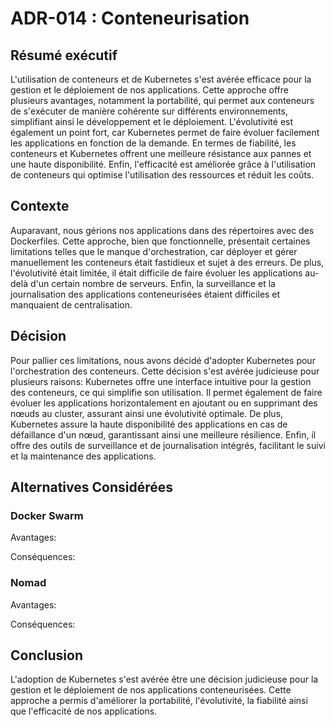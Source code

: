 # ADR-014 : Conteneurisation

## Résumé exécutif

L'utilisation de conteneurs et de Kubernetes s'est avérée efficace pour la
gestion et le déploiement de nos applications. Cette approche offre plusieurs
avantages, notamment la portabilité, qui permet aux conteneurs de s'exécuter
de manière cohérente sur différents environnements, simplifiant ainsi le
développement et le déploiement. L'évolutivité est également un point fort,
car Kubernetes permet de faire évoluer facilement les applications en fonction
de la demande. En termes de fiabilité, les conteneurs et Kubernetes offrent une
meilleure résistance aux pannes et une haute disponibilité. Enfin, l'efficacité
est améliorée grâce à l'utilisation de conteneurs qui optimise l'utilisation
des ressources et réduit les coûts.

## Contexte

Auparavant, nous gérions nos applications dans des répertoires avec des
Dockerfiles. Cette approche, bien que fonctionnelle, présentait certaines
limitations telles que le manque d'orchestration, car déployer et gérer
manuellement les conteneurs était fastidieux et sujet à des erreurs. De plus,
l'évolutivité était limitée, il était difficile de faire évoluer les
applications au-delà d'un certain nombre de serveurs. Enfin, la surveillance
et la journalisation des applications conteneurisées étaient difficiles et
manquaient de centralisation.

## Décision

Pour pallier ces limitations, nous avons décidé d'adopter Kubernetes pour
l'orchestration des conteneurs. Cette décision s'est avérée judicieuse pour
plusieurs raisons: Kubernetes offre une interface intuitive pour la gestion
des conteneurs, ce qui simplifie son utilisation. Il permet également de faire
évoluer les applications horizontalement en ajoutant ou en supprimant des nœuds
au cluster, assurant ainsi une évolutivité optimale.  De plus, Kubernetes assure
la haute disponibilité des applications en cas de défaillance d'un nœud,
garantissant ainsi une meilleure résilience. Enfin, il offre des outils de
surveillance et de journalisation intégrés, facilitant le suivi et la
maintenance des applications.

## Alternatives Considérées

### Docker Swarm

Avantages:

Conséquences:

### Nomad

Avantages:

Conséquences:

## Conclusion

L'adoption de Kubernetes s'est avérée être une décision judicieuse pour
la gestion et le déploiement de nos applications conteneurisées.
Cette approche a permis d'améliorer la portabilité, l'évolutivité,
la fiabilité ainsi que l'efficacité de nos applications.
